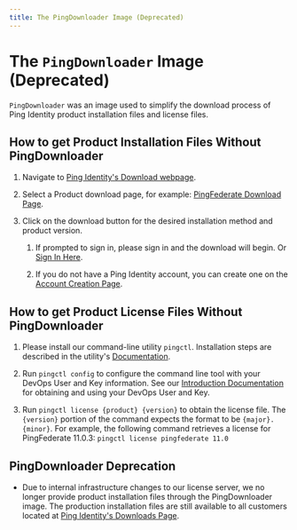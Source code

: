 ```yaml
---
title: The PingDownloader Image (Deprecated)
---
```

# The `PingDownloader` Image (Deprecated)

`PingDownloader` was an image used to simplify the download process of Ping Identity product installation files and license files. 

## How to get Product Installation Files Without PingDownloader

1. Navigate to [Ping Identity's Download webpage](https://www.pingidentity.com/en/resources/downloads.html).

2. Select a Product download page, for example: [PingFederate Download Page](https://www.pingidentity.com/en/resources/downloads/pingfederate.html).

3. Click on the download button for the desired installation method and product version.

   1. If prompted to sign in, please sign in and the download will begin. Or [Sign In Here](https://www.pingidentity.com/en/account/sign-on.html).

   2. If you do not have a Ping Identity account, you can create one on the [Account Creation Page](https://www.pingidentity.com/en/try-ping.html).

## How to get Product License Files Without PingDownloader

1. Please install our command-line utility `pingctl`. Installation steps are described in the utility's [Documentation](https://devops.pingidentity.com/tools/pingctlUtil/). 

2. Run `pingctl config` to configure the command line tool with your DevOps User and Key information. See our [Introduction Documentation](https://devops.pingidentity.com/get-started/introduction/) for obtaining and using your DevOps User and Key.

3. Run `pingctl license {product} {version}` to obtain the license file. The `{version}` portion of the command expects the format to be `{major}.{minor}`. For example, the following command retrieves a license for PingFederate 11.0.3: `pingctl license pingfederate 11.0` 


## PingDownloader Deprecation

* Due to internal infrastructure changes to our license server, we no longer provide product installation files through the PingDownloader image. The production installation files are still available to all customers located at [Ping Identity's Downloads Page](https://www.pingidentity.com/en/resources/downloads.html).
